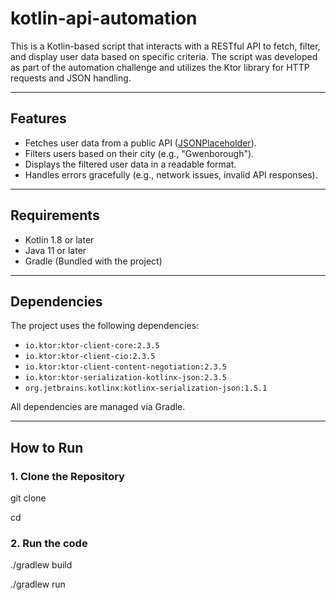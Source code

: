 # kotlin-api-automation

This is a Kotlin-based script that interacts with a RESTful API to fetch, filter, and display user data based on specific criteria. The script was developed as part of the automation challenge and utilizes the Ktor library for HTTP requests and JSON handling.

---

## Features

- Fetches user data from a public API ([JSONPlaceholder](https://jsonplaceholder.typicode.com/)).
- Filters users based on their city (e.g., "Gwenborough").
- Displays the filtered user data in a readable format.
- Handles errors gracefully (e.g., network issues, invalid API responses).

---

## Requirements

- Kotlin 1.8 or later
- Java 11 or later
- Gradle (Bundled with the project)

---

## Dependencies

The project uses the following dependencies:
- `io.ktor:ktor-client-core:2.3.5`
- `io.ktor:ktor-client-cio:2.3.5`
- `io.ktor:ktor-client-content-negotiation:2.3.5`
- `io.ktor:ktor-serialization-kotlinx-json:2.3.5`
- `org.jetbrains.kotlinx:kotlinx-serialization-json:1.5.1`

All dependencies are managed via Gradle.

---

## How to Run

### 1. Clone the Repository
git clone <repository-url>

cd <repository-name>

### 2. Run the code
./gradlew build

./gradlew run

